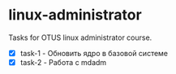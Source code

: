 # linux-administrator
Tasks for OTUS linux administrator course.
- [x] task-1 - Обновить ядро в базовой системе
- [x] task-2 - Работа с mdadm
